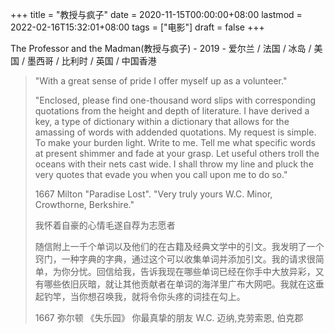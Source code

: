 +++
title = "教授与疯子"
date = 2020-11-15T00:00:00+08:00
lastmod = 2022-02-16T15:32:01+08:00
tags = ["电影"]
draft = false
+++

The Professor and the Madman(教授与疯子) - 2019 - 爱尔兰 / 法国 / 冰岛 /
美国 / 墨西哥 / 比利时 / 英国 / 中国香港

> "With a great sense of pride I offer myself up as a volunteer."
>
> "Enclosed, please find one-thousand word slips with corresponding
> quotations from the height and depth of literature. I have derived a
> key, a type of dictionary within a dictionary that allows for the
> amassing of words with addended quotations. My request is simple. To
> make your burden light. Write to me. Tell me what specific words at
> present shimmer and fade at your grasp. Let useful others troll the
> oceans with their nets cast wide. I shall throw my line and pluck the
> very quotes that evade you when you call upon me to do so."
>
> 1667 Milton "Paradise Lost". "Very truly yours W.C. Minor, Crowthorne,
> Berkshire."
>
> 我怀着自豪的心情毛遂自荐为志愿者
>
> 随信附上一千个单词以及他们的在古籍及经典文学中的引文。我发明了一个窍门，一种字典的字典，通过这个可以收集单词并添加引文。我的请求很简单，为你分忧。回信给我，告诉我现在哪些单词已经在你手中大放异彩，又有哪些依旧灰暗，就让其他贡献者在单词的海洋里广布大网吧。我就在这垂起钓竿，当你想召唤我，就将令你头疼的词挂在勾上。
>
> 1667 弥尔顿 《失乐园》 你最真挚的朋友 W.C. 迈纳,克劳索恩, 伯克郡